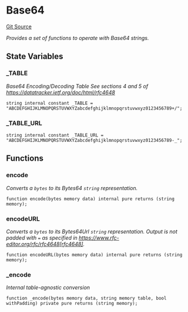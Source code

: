 # Base64
[Git Source](https://github.com//Team3dVidyaGames/Contracts/blob/587f423f64ab56a242c28dfa0c3602ff1cc24292/src/contracts/flattened/flattened_TCGInventory.sol)

*Provides a set of functions to operate with Base64 strings.*


## State Variables
### _TABLE
*Base64 Encoding/Decoding Table
See sections 4 and 5 of https://datatracker.ietf.org/doc/html/rfc4648*


```solidity
string internal constant _TABLE = "ABCDEFGHIJKLMNOPQRSTUVWXYZabcdefghijklmnopqrstuvwxyz0123456789+/";
```


### _TABLE_URL

```solidity
string internal constant _TABLE_URL = "ABCDEFGHIJKLMNOPQRSTUVWXYZabcdefghijklmnopqrstuvwxyz0123456789-_";
```


## Functions
### encode

*Converts a `bytes` to its Bytes64 `string` representation.*


```solidity
function encode(bytes memory data) internal pure returns (string memory);
```

### encodeURL

*Converts a `bytes` to its Bytes64Url `string` representation.
Output is not padded with `=` as specified in https://www.rfc-editor.org/rfc/rfc4648[rfc4648].*


```solidity
function encodeURL(bytes memory data) internal pure returns (string memory);
```

### _encode

*Internal table-agnostic conversion*


```solidity
function _encode(bytes memory data, string memory table, bool withPadding) private pure returns (string memory);
```


